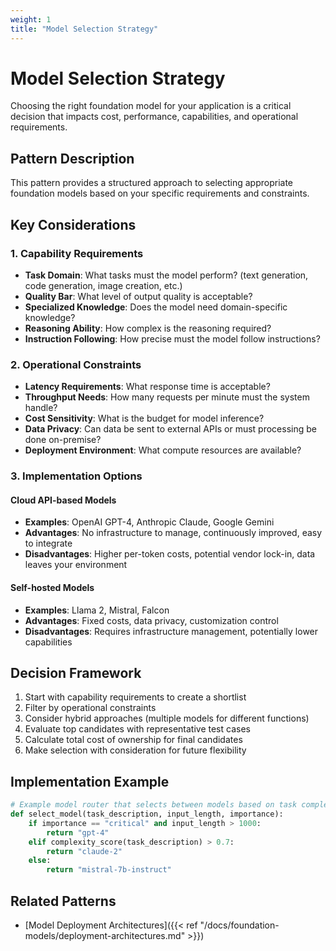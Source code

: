 ```yaml
---
weight: 1
title: "Model Selection Strategy"
---
```


# Model Selection Strategy

Choosing the right foundation model for your application is a critical decision that impacts cost, performance, capabilities, and operational requirements.

## Pattern Description

This pattern provides a structured approach to selecting appropriate foundation models based on your specific requirements and constraints.

## Key Considerations

### 1. Capability Requirements

- **Task Domain**: What tasks must the model perform? (text generation, code generation, image creation, etc.)
- **Quality Bar**: What level of output quality is acceptable?
- **Specialized Knowledge**: Does the model need domain-specific knowledge?
- **Reasoning Ability**: How complex is the reasoning required?
- **Instruction Following**: How precise must the model follow instructions?

### 2. Operational Constraints

- **Latency Requirements**: What response time is acceptable?
- **Throughput Needs**: How many requests per minute must the system handle?
- **Cost Sensitivity**: What is the budget for model inference?
- **Data Privacy**: Can data be sent to external APIs or must processing be done on-premise?
- **Deployment Environment**: What compute resources are available?

### 3. Implementation Options

#### Cloud API-based Models
- **Examples**: OpenAI GPT-4, Anthropic Claude, Google Gemini
- **Advantages**: No infrastructure to manage, continuously improved, easy to integrate
- **Disadvantages**: Higher per-token costs, potential vendor lock-in, data leaves your environment

#### Self-hosted Models
- **Examples**: Llama 2, Mistral, Falcon
- **Advantages**: Fixed costs, data privacy, customization control
- **Disadvantages**: Requires infrastructure management, potentially lower capabilities

## Decision Framework

1. Start with capability requirements to create a shortlist
2. Filter by operational constraints
3. Consider hybrid approaches (multiple models for different functions)
4. Evaluate top candidates with representative test cases
5. Calculate total cost of ownership for final candidates
6. Make selection with consideration for future flexibility

## Implementation Example

```python
# Example model router that selects between models based on task complexity
def select_model(task_description, input_length, importance):
    if importance == "critical" and input_length > 1000:
        return "gpt-4"
    elif complexity_score(task_description) > 0.7:
        return "claude-2"
    else:
        return "mistral-7b-instruct"
```

## Related Patterns

- [Model Deployment Architectures]({{< ref "/docs/foundation-models/deployment-architectures.md" >}})
<!-- TODO: Add file or update reference when content is available -->
<!-- - [Model Cascading]({{< ref "/docs/orchestration/model-cascading.md" >}}) -->